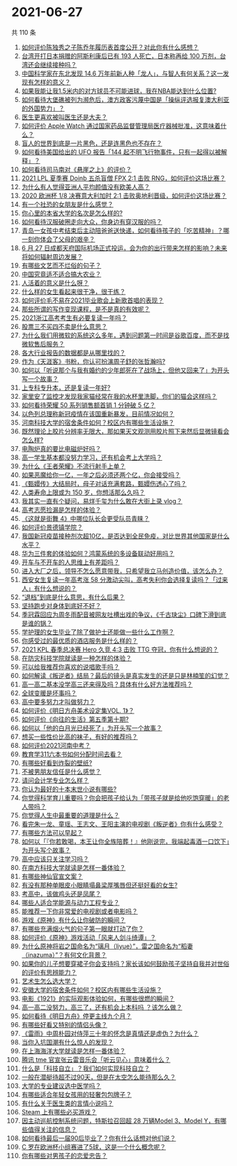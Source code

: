 # 2021-06-27

共 110 条

<!-- BEGIN -->
<!-- 最后更新时间 Sun Jun 27 2021 12:02:15 GMT+0800 (China Standard Time) -->

1. [如何评价陈独秀之子陈乔年履历表首度公开？对此你有什么感想？](https://www.zhihu.com/question/464933522)
2. [台湾开打日本捐赠的阿斯利康后已有 193 人死亡，日本称再给 100
   万剂，台湾还会继续接种吗？](https://www.zhihu.com/question/467768491)
3. [中国科学家在东北发现 14.6
   万年前新人种「龙人」，与智人有何关系？这一发现有怎样的意义？](https://www.zhihu.com/question/467654212)
4. [如果我能让我1.5米内的对方球员不可能进球，我在NBA能达到什么位置?](https://www.zhihu.com/question/402597076)
5. [如何看待大堡礁被列为濒危后，澳方政客污蔑中国是「操纵评选报复澳大利亚的外国势力」？](https://www.zhihu.com/question/466643968)
6. [医生更喜欢被叫医生还是大夫？](https://www.zhihu.com/question/392695588)
7. [如何评价 Apple Watch
   通过国家药品监督管理局医疗器械批准，这意味着什么？](https://www.zhihu.com/question/467625126)
8. [盲人的世界到底是一片黑色，还是连黑色也不存在？](https://www.zhihu.com/question/48476818)
9. [如何看待美国给出的 UFO 报告「144
   起不明飞行物事件，只有一起得以被解释」？](https://www.zhihu.com/question/467298489)
10. [如何看待司马南对《悬崖之上》的评价？](https://www.zhihu.com/question/462226337)
11. [2021 LPL 夏季赛 Doinb 五杀盲僧 FPX 2:1 击败
    RNG，如何评价这场比赛？](https://www.zhihu.com/question/467927415)
12. [为什么有人觉得亚洲人平均颜值没有欧美人高？](https://www.zhihu.com/question/433666039)
13. [2020 欧洲杯 1/8 决赛意大利加时 2:1
    击败奥地利晋级，如何评价这场比赛？](https://www.zhihu.com/question/468049116)
14. [有一个社恐的女朋友是什么感觉？](https://www.zhihu.com/question/323962570)
15. [你心里的本省大学的名次是怎么样的?](https://www.zhihu.com/question/410179653)
16. [如何看待汉服破圈走向大众，你身边有穿汉服的吗？](https://www.zhihu.com/question/467576874)
17. [青岛一女孩中考结束后主动陪爸爸送快递，如何看待孩子的「吃苦精神」？哪一刻你体会了父母的艰辛？](https://www.zhihu.com/question/466719905)
18. [6 月 27
    日成都天府国际机场正式投运，会为你的出行带来怎样的影响？未来将如何辐射周边发展？](https://www.zhihu.com/question/467116966)
19. [有哪些文艺而不烂俗的句子？](https://www.zhihu.com/question/384858847)
20. [中国究竟适不适合搞大农业？](https://www.zhihu.com/question/323105287)
21. [人活着的意义是什么呀？](https://www.zhihu.com/question/429431634)
22. [什么样的女生看起来很干净，很干练？](https://www.zhihu.com/question/23796174)
23. [如何评价毛不易在2021毕业歌会上新歌首唱的表现？](https://www.zhihu.com/question/467985173)
24. [那些所谓的写作变现课程，是不是真的有效呢？](https://www.zhihu.com/question/461400447)
25. [2021浙江高考考生有必要复读一年吗？](https://www.zhihu.com/question/466107095)
26. [股票三不买四不卖是什么意思？](https://www.zhihu.com/question/453247969)
27. [为什么我们用微软的系统这么多年，遇到问题第一时间是谷歌百度，而不是找微软售后服务？](https://www.zhihu.com/question/463391853)
28. [各大行业报告的数据都是从哪里找的？](https://www.zhihu.com/question/67387122)
29. [作为《天涯客》书粉，你认可扮演周子舒的张哲瀚吗?](https://www.zhihu.com/question/461068478)
30. [如何以「听说那个与我有婚约的少年郎死在了战场上，但他又回来了」为开头写一个故事？](https://www.zhihu.com/question/459096689)
31. [上专科专升本，还是复读一年好?](https://www.zhihu.com/question/313595217)
32. [家里安了监控才发现我家猫经常在我的水杯里洗脚，你们的猫会这样吗？](https://www.zhihu.com/question/459983017)
33. [如何看待荣耀 50 系列销售额首销 1 分钟破 5 亿？](https://www.zhihu.com/question/467418330)
34. [以色列总理称新冠疫情在该国重新暴发，目前情况如何？](https://www.zhihu.com/question/466765546)
35. [河南科技大学的宿舍条件如何？校区内有哪些生活设施？](https://www.zhihu.com/question/326856562)
36. [既然理论上胶片分辨率无限大，那如果天文观测用胶片照下来然后显微镜看会怎么样?](https://www.zhihu.com/question/453975780)
37. [电陶炉真的要比电磁炉好吗？](https://www.zhihu.com/question/381245384)
38. [高一学生基本都没努力学习，还有机会考上大学吗？](https://www.zhihu.com/question/465637082)
39. [为什么《王者荣耀》不流行射手上单？](https://www.zhihu.com/question/460375616)
40. [如果恶魔给你一亿，一年之后必须还两个亿，你会接受吗？](https://www.zhihu.com/question/392418796)
41. [《甄嬛传》大结局时，母子对话充满套路，甄嬛伤透心了吗？](https://www.zhihu.com/question/404317643)
42. [人类寿命上限或为 150 岁，你想活那么久吗？](https://www.zhihu.com/question/466968884)
43. [我其实一直有个疑问，易烊千玺为什么敢在大街上录 vlog？](https://www.zhihu.com/question/464875636)
44. [高考志愿捡漏是怎样的体验？](https://www.zhihu.com/question/59549503)
45. [《这就是街舞 4》中哪位队长会更受队员青睐？](https://www.zhihu.com/question/466348692)
46. [如何评价景德镇学院？](https://www.zhihu.com/question/24931592)
47. [我国新冠疫苗接种剂次超10亿，是否达到全民免疫，对比世界其他国家是什么水平？](https://www.zhihu.com/question/466845525)
48. [华为三件套的体验如何？鸿蒙系统的多设备联动好用吗？](https://www.zhihu.com/question/467709448)
49. [开车与不开车的人思维上有差距吗？](https://www.zhihu.com/question/466319507)
50. [进入大厂之后，领导不怎么愿意带我，只希望我立马创造价值，该怎么办？](https://www.zhihu.com/question/466550532)
51. [西安女生复读一年高考涨 58
    分激动尖叫，高考失利你会选择复读吗？「过来人」有什么想说的？](https://www.zhihu.com/question/467509623)
52. [“退档”到底是什么意思，有什么后果？](https://www.zhihu.com/question/331780490)
53. [坚持跑步对身体到底好不好？](https://www.zhihu.com/question/461618978)
54. [季冠霖回应为周冬雨配音被网友吐槽出戏的争议，《千古玦尘》口碑下滑到底是谁的锅？](https://www.zhihu.com/question/467423413)
55. [学护理的女生毕业了除了做护士还能做一些什么工作啊？](https://www.zhihu.com/question/314606195)
56. [你感受过的最优质的酒店服务是什么样的？](https://www.zhihu.com/question/36082879)
57. [2021 KPL 春季总决赛 Hero 久竞 4:3 击败 TTG
    夺冠，你有什么想说的？](https://www.zhihu.com/question/467891041)
58. [在防灾科技学院就读是一种怎样的体验？](https://www.zhihu.com/question/47811855)
59. [可以给我推荐你喜欢的说唱歌手吗？](https://www.zhihu.com/question/457551476)
60. [如何解读《叛逆者》结局？最后的镜头是真实发生的还是只是林楠笙的幻觉？](https://www.zhihu.com/question/467937765)
61. [高一高二基本没学高三还来得及吗？具体有什么好方法推荐吗？](https://www.zhihu.com/question/465620153)
62. [全球变暖是坏事吗？](https://www.zhihu.com/question/290575660)
63. [高中要多努力才叫做努力？](https://www.zhihu.com/question/60440328)
64. [如何评价《明日方舟美术设定集VOL. 1》？](https://www.zhihu.com/question/467858109)
65. [如何评价《向往的生活》第五季第十期?](https://www.zhihu.com/question/466097156)
66. [如何以「他的白月光已经死了」为开头写一个故事？](https://www.zhihu.com/question/435179014)
67. [想买一些性价比高的袜子，有好的推荐吗？](https://www.zhihu.com/question/32272388)
68. [如何评价2021河南中考？](https://www.zhihu.com/question/466137266)
69. [教育学311六本书如何分配时间去看？](https://www.zhihu.com/question/438835540)
70. [有哪些好看到炸裂的壁纸?](https://www.zhihu.com/question/425110846)
71. [不被男朋友信任是什么感觉？](https://www.zhihu.com/question/464707364)
72. [请问会计学专业怎么样？](https://www.zhihu.com/question/331281323)
73. [你认为最好的十本末世小说有哪些?](https://www.zhihu.com/question/403545900)
74. [你觉得科学育儿重要吗？你会把孩子给认为「带孩子就是给他吃饱穿暖」的老人带吗？](https://www.zhihu.com/question/464732842)
75. [你觉得人生中最重要的道理是什么？](https://www.zhihu.com/question/465627192)
76. [看完朱一龙、童瑶、王志文、王阳主演的电视剧《叛逆者》你有什么感受？](https://www.zhihu.com/question/456962938)
77. [有哪些方法可以早起？](https://www.zhihu.com/question/466318823)
78. [如何以「『你若敢喝，本王让你全族陪葬！』他刚说完，我端起毒酒一口饮下」为开头写个故事？](https://www.zhihu.com/question/454829891)
79. [高中应该只关注学习吗？](https://www.zhihu.com/question/464840911)
80. [在南方科技大学就读是怎样一番体验？](https://www.zhihu.com/question/24365361)
81. [有哪些神仙官宣文案？](https://www.zhihu.com/question/449182426)
82. [有没有那种单眼皮小眼睛塌鼻梁厚嘴唇但还挺好看的女生?](https://www.zhihu.com/question/312374216)
83. [考高中，该做鸡头还是凤尾？](https://www.zhihu.com/question/464821888)
84. [哪些人适合学能源与动力工程专业？](https://www.zhihu.com/question/404778160)
85. [能推荐一下你非常爱的电视剧或者电影吗？](https://www.zhihu.com/question/460849272)
86. [游戏《原神》有什么让你破防的瞬间？](https://www.zhihu.com/question/466342008)
87. [有哪些充满烟火气的句子第一眼就打动了你？](https://www.zhihu.com/question/357326082)
88. [如何评价《原神》游戏活动「风来人剑斗绮谭」？](https://www.zhihu.com/question/467734737)
89. [为什么原神将岩之国命名为“璃月（liyue）”，雷之国命名为“稻妻（inazuma）”？有何文化背景？](https://www.zhihu.com/question/466559443)
90. [如果你的儿子想要穿裙子你会支持吗？家长该如何鼓励孩子坚持自我并对世俗的评价有思辨能力？](https://www.zhihu.com/question/467775786)
91. [艺术生怎么选大学？](https://www.zhihu.com/question/406801194)
92. [安徽大学的宿舍条件如何？校区内有哪些生活设施？](https://www.zhihu.com/question/326840249)
93. [电影《1921》的实际观影体验如何，有哪些很燃的瞬间？](https://www.zhihu.com/question/467463563)
94. [高一高二没努力，高三了，还有机会上本科吗 ？该怎么做？](https://www.zhihu.com/question/466443276)
95. [如何看待《明日方舟》停更主线九个月？](https://www.zhihu.com/question/467117827)
96. [有哪些好看又特别的情侣头像？](https://www.zhihu.com/question/361074548)
97. [《雷雨》中周朴园对侍萍三十年的怀念是真情还是虚伪？为什么？](https://www.zhihu.com/question/380155608)
98. [当你入坑国潮有什么惊人的发现？](https://www.zhihu.com/question/463164713)
99. [在上海海洋大学就读是怎样一番体验？](https://www.zhihu.com/question/29678076)
100. [腾讯 tme 官宣张云雷音乐会「听云见心」意味着什么？](https://www.zhihu.com/question/467549652)
101. [什么是「科技自立」？我们如何实现科技自立？](https://www.zhihu.com/question/458853728)
102. [一般在潜艇待超不过90天，但是在太空怎么能待那么久？](https://www.zhihu.com/question/465762854)
103. [大学的专业建议选中医学吗？](https://www.zhihu.com/question/463493627)
104. [有哪些适合年轻女孩用的轻奢包包牌子？](https://www.zhihu.com/question/35179909)
105. [有什么关于医生类的言情小说吗？](https://www.zhihu.com/question/266364937)
106. [Steam 上有哪些必买游戏？](https://www.zhihu.com/question/35296900)
107. [因主动巡航控制系统问题，特斯拉召回超 28 万辆Model 3、Model
     Y，有哪些值得关注的信息？](https://www.zhihu.com/question/467798045)
108. [如何看待最后一届90后毕业了？你有什么话想对他们说？](https://www.zhihu.com/question/467748410)
109. [C 罗在欧洲杯小组赛进了5球，这是一个什么概念呢？](https://www.zhihu.com/question/467069907)
110. [你有哪些对男孩子的恋爱忠告？](https://www.zhihu.com/question/293676302)

<!-- END -->
